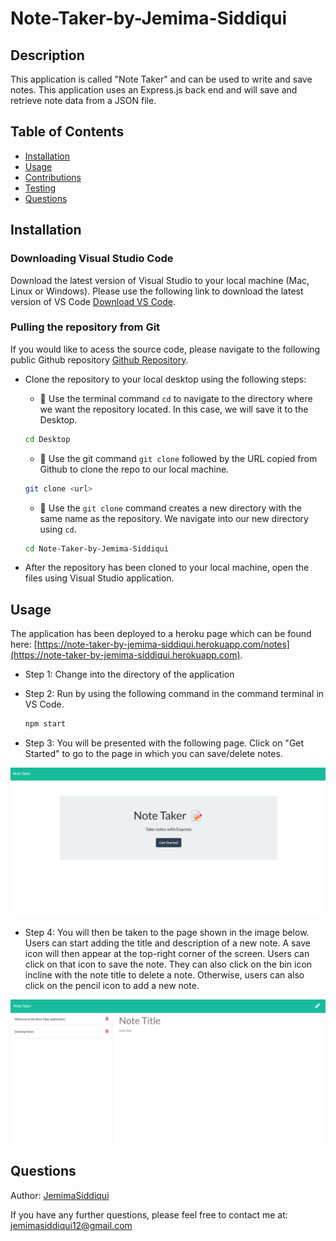 # Note-Taker-by-Jemima-Siddiqui

## Description
This application is called "Note Taker" and can be used to write and save notes. This application uses an Express.js back end and will save and retrieve note data from a JSON file.

## Table of Contents
* [Installation](#installation)
* [Usage](#usage)
* [Contributions](#contributions)
* [Testing](#testing)
* [Questions](#questions)

## Installation

### Downloading Visual Studio Code 

 Download the latest version of Visual Studio to your local machine (Mac, Linux or Windows). Please use the following link to download the latest version of VS Code [Download VS Code](https://code.visualstudio.com/download). 

### Pulling the repository from Git 

If you would like to acess the source code, please navigate to the following public Github repository [Github Repository](https://github.com/JemimaSiddiqui/Note-Taker-by-Jemima-Siddiqui.git). 

* Clone the repository to your local desktop using the following steps:

  * 🔑 Use the terminal command `cd` to navigate to the directory where we want the repository located. In this case, we will save it to the Desktop. 

  ```bash
  cd Desktop
  ```

  * 🔑 Use the git command `git clone` followed by the URL copied from Github to clone the repo to our local machine.

  ```bash
  git clone <url>
  ```

  * 🔑 Use the `git clone` command creates a new directory with the same name as the repository. We navigate into our new directory using `cd`.

  ```bash
  cd Note-Taker-by-Jemima-Siddiqui
  ```
* After the repository has been cloned to your local machine, open the files using Visual Studio application. 

## Usage
The application has been deployed to a heroku page which can be found here: [https://note-taker-by-jemima-siddiqui.herokuapp.com/notes](https://note-taker-by-jemima-siddiqui.herokuapp.com). 

* Step 1: Change into the directory of the application 
* Step 2: Run by using the following command in the command terminal in VS Code. 

  ```bash
  npm start  
  ```
* Step 3: You will be presented with the following page. Click on "Get Started" to go to the page in which you can save/delete notes. 

![First page for the application](./assets/page_1.png)

* Step 4: You will then be taken to the page shown in the image below. Users can start adding the title and description of a new note. A save icon will then appear at the top-right corner of the screen. Users can click on that icon to save the note. They can also click on the bin icon incline with the note title to delete a note. Otherwise, users can also click on the pencil icon to add a new note. 

![Notes page](./assets/page_2.png)

    
## Questions
Author: [JemimaSiddiqui](https://github.com/JemimaSiddiqui)

If you have any further questions, please feel free to contact me at: [jemimasiddiqui12@gmail.com](mailto:jemimasiddiqui12@gmail.com)
